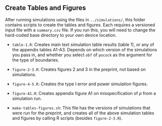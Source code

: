 ## Create Tables and Figures

After running simulations using the files in `../simulations/`, this folder contains scripts to create the tables and figures. Each requires a versioned input file with a `summary.csv` file. If you run this, you will need to change the hard-coded base directory to your own device location.

-   `table-1.R`: Creates main text simulation table results (table 1), or any of the appendix tables A1-A3. Depends on which version of the simulations you pass in, and whether you select `obf` of `pocock` as the argument for the type of boundaries.

-   `figure-2-3.R`: Creates figures 2 and 3 in the preprint, not based on simulations.

-   `figure-4-5.R`: Creates the type I error and power simulation figures.

-   `figure-A1.R`: Creates appendix figure A1 on misspecification of $\rho$ from a simulation run.

-   `make-tables-figures.sh`: This file has the versions of simulations that were run for the preprint, and creates all of the above simulation tables and figures by calling R scripts (besides `figure-2-3.R`).
